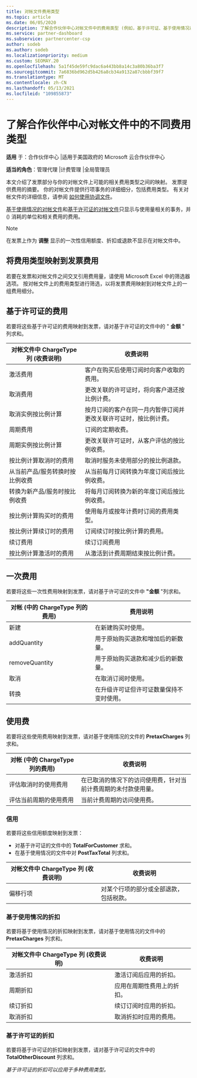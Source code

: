 ```yaml
---
title: 对帐文件费用类型
ms.topic: article
ms.date: 06/05/2020
description: 了解合作伙伴中心对帐文件中的费用类型 (例如，基于许可证、基于使用情况以及一次性) 、信用额度和折扣。
ms.service: partner-dashboard
ms.subservice: partnercenter-csp
author: sodeb
ms.author: sodeb
ms.localizationpriority: medium
ms.custom: SEOMAY.20
ms.openlocfilehash: 5a1f45de59fc9dac6a443bb8a14c3a80b36ba3f7
ms.sourcegitcommit: 7a6836bd962d5b426a8cb34a9132a87cbbbf39f7
ms.translationtype: MT
ms.contentlocale: zh-CN
ms.lasthandoff: 05/13/2021
ms.locfileid: "109855873"
---
```

# <a name="understand-the-different-charge-types-in-partner-center-reconciliation-files"></a>了解合作伙伴中心对帐文件中的不同费用类型

**适用** 于：合作伙伴中心 |适用于美国政府的 Microsoft 云合作伙伴中心

**适当的角色**：管理代理 |计费管理 |全局管理员

本文介绍了发票部分与你的对帐文件上可能的相关费用类型之间的映射。 发票提供费用的摘要。 你的对帐文件提供行项事务的详细细分，包括费用类型。 有关对帐文件的详细信息，请参阅 [如何使用协调文件](use-the-reconciliation-files.md)。

[基于使用情况的对帐文件](usage-based-recon-files.md)和[基于许可证的对帐文件](license-based-recon-files.md)只显示与使用量相关的事务，并 () 消耗的单位和相关费用的费用。

> [!NOTE]
> 在发票上作为 **调整** 显示的一次性信用额度、折扣或退款不显示在对帐文件中。

## <a name="map-charge-types-to-invoice-charges"></a>将费用类型映射到发票费用

若要在发票和对帐文件之间交叉引用费用量，请使用 Microsoft Excel 中的筛选器选项。 按对帐文件上的费用类型进行筛选，以将发票费用映射到对帐文件上的一组费用细分。

## <a name="license-based-charges"></a>基于许可证的费用

若要将这些基于许可证的费用映射到发票，请对基于许可证的文件中的 " **金额** " 列求和。

| 对帐文件中 ChargeType 列 (收费说明)  | 收费说明 |
| ------------------------------------------------------------- | ------------------ |
| 激活费用 | 客户在购买后使用订阅时向客户收取的费用。 |
| 取消费用 | 更改关联的许可证时，将向客户退还按比例计费。 |
| 取消实例按比例计算 | 按月订阅的客户在同一月内暂停订阅并更改关联许可证时，按比例计费。 |
| 周期费用 | 订阅的定期收费。 |
| 周期实例按比例计算 | 更改关联许可证时，从客户评估的按比例收费。 |
| 按比例计算取消时的费用 | 取消时服务未使用部分的按比例退款。 |
| 从当前产品/服务转换时按比例收费 | 从当前每月订阅转换为年度订阅后按比例收费。 |
| 转换为新产品/服务时按比例收费 | 将每月订阅转换为新的年度订阅后按比例收费。 |
| 按比例计算购买时的费用 | 使用每月或按年计费时订阅的费用类型。 |
| 按比例计算续订时的费用 | 订阅续订时按比例计算的费用。 |
| 续订费用 | 续订订阅费用 |
| 按比例计算激活时的费用 | 从激活到计费周期结束按比例计费。 |

## <a name="one-time-charges"></a>一次费用

若要将这些一次性费用映射到发票，请对基于许可证的文件中 **"金额** "列求和。

| 对帐 (中的 ChargeType 列的费用)  | 费用说明 |
| ------------------------------------------------------------- | ------------------ |
| 新建 | 在新建购买时使用。 |
| addQuantity | 用于原始购买退款和增加后的新数量。 |
| removeQuantity | 用于原始购买退款和减少后的新数量。 |
| 取消 | 在取消订阅时使用。 |
| 转换 | 在升级许可证但许可证数量保持不变时使用。 |

## <a name="usage-charges"></a>使用费

若要将这些使用费用映射到发票，请对基于使用情况的文件的 **PretaxCharges** 列求和。

| 对帐 (中的 ChargeType 列的费用)  | 收费说明 |
| ------------------------------------------------------------- | ------------------ |
| 评估取消时的使用费用 | 在已取消的情况下的访问使用费，针对当前计费周期的未付款使用量。 |
| 评估当前周期的使用费用 | 当前计费周期的访问使用费。 |

### <a name="credits"></a>信用

若要将这些信用额度映射到发票：

- 对基于许可证的文件中的 **TotalForCustomer** 求和。
- 在基于使用情况的文件中对 **PostTaxTotal** 列求和。

| 对帐文件中 ChargeType 列 (收费说明)  | 收费说明 |
| ------------------------------------------------------------- | ------------------ |
| 偏移行项 | 对某个行项的部分或全部退款，包括税款。 |

### <a name="usage-based-discounts"></a>基于使用情况的折扣

若要将基于使用情况的折扣映射到发票，请对基于使用情况的文件中的 **PretaxCharges** 列求和。

| 对帐文件中 ChargeType 列 (收费说明)  | 收费说明 |
| ------------------------------------------------------------- | ------------------ |
| 激活折扣 | 激活订阅后应用的折扣。 |
| 周期折扣 | 应用在周期性费用上的折扣。 |
| 续订折扣 | 续订订阅时应用的折扣。 |
| 取消折扣 | 取消折扣时应用的费用。 |

### <a name="license-based-discounts"></a>基于许可证的折扣

若要将基于许可证的折扣映射到发票，请对基于许可证的文件中的 **TotalOtherDiscount** 列求和。

*基于许可证的折扣可以应用于多种费用类型。*
